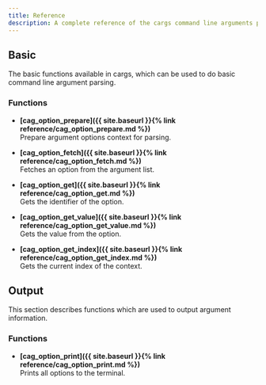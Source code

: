 ```yaml
---
title: Reference
description: A complete reference of the cargs command line arguments parser library for C/C++.
---
```


## Basic
The basic functions available in cargs, which can be used to do basic command line argument parsing.

### Functions
* **[cag_option_prepare]({{ site.baseurl }}{% link reference/cag_option_prepare.md %})**  
Prepare argument options context for parsing.

* **[cag_option_fetch]({{ site.baseurl }}{% link reference/cag_option_fetch.md %})**  
Fetches an option from the argument list.

* **[cag_option_get]({{ site.baseurl }}{% link reference/cag_option_get.md %})**  
 Gets the identifier of the option.

* **[cag_option_get_value]({{ site.baseurl }}{% link reference/cag_option_get_value.md %})**  
Gets the value from the option.

* **[cag_option_get_index]({{ site.baseurl }}{% link reference/cag_option_get_index.md %})**  
Gets the current index of the context.

## Output
This section describes functions which are used to output argument information.

### Functions
* **[cag_option_print]({{ site.baseurl }}{% link reference/cag_option_print.md %})**  
Prints all options to the terminal.
